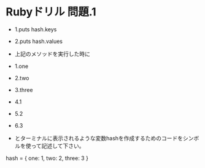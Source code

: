# Rubyドリル 問題.1
- 1.puts hash.keys
- 2.puts hash.values
- 上記のメソッドを実行した時に

- 1.one
- 2.two
- 3.three
- 4.1
- 5.2
- 6.3
- とターミナルに表示されるような変数hashを作成するためのコードをシンボルを使って記述して下さい。

hash = { one: 1, two: 2, three: 3 }